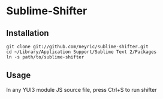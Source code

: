 # Sublime-Shifter



## Installation

    git clone git://github.com/neyric/sublime-shifter.git
    cd ~/Library/Application Support/Sublime Text 2/Packages
    ln -s path/to/sublime-shifter


## Usage

In any YUI3 module JS source file, press Ctrl+S to run shifter


